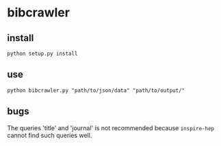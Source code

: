 # bibcrawler

## install
`python setup.py install`

## use
`python bibcrawler.py "path/to/json/data" "path/to/output/"`

## bugs
The queries 'title' and 'journal' is not recommended
because `inspire-hep` cannot find such queries well.
